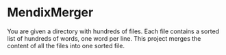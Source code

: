 # MendixMerger
You are given a directory with hundreds of files. Each file contains a sorted list of hundreds of words, one word per line. This project merges the content of all the files into one sorted file.
